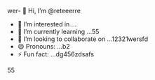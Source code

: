wer- 👋 Hi, I’m @reteeerre
- 👀 I’m interested in ...
- 🌱 I’m currently learning ...55
- 💞️ I’m looking to collaborate on ...12321wersfd
- 😄 Pronouns: ...b2
- ⚡ Fun fact: ...dg456zdsafs

<!---
reteeerre/reteeerre is a ✨ special ✨ repository because its123 `README.md` (this fi3le) appears on youffr GitHub profile8876.sdasfd
You can click the Preview link to take a look at your changes.пd
--->
55
